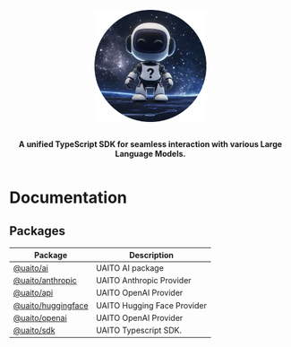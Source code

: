 <div style="display:flex; flex-direction:column; align-items:center;">
<p align="center">
  <img src="../UAITO.png" alt="UAITO Logo" width="200"/>
</p>
<p align="center">
  <strong>A unified TypeScript SDK for seamless interaction with various Large Language Models.</strong>
</p>
</div>

# Documentation

## Packages

| Package | Description |
| ------ | ------ |
| [@uaito/ai](@uaito.ai.md) | UAITO AI package |
| [@uaito/anthropic](@uaito.anthropic.md) | UAITO Anthropic Provider |
| [@uaito/api](@uaito.api.md) | UAITO OpenAI Provider |
| [@uaito/huggingface](@uaito.huggingface.md) | UAITO Hugging Face Provider |
| [@uaito/openai](@uaito.openai.md) | UAITO OpenAI Provider |
| [@uaito/sdk](@uaito.sdk.md) | UAITO Typescript SDK. |
